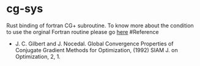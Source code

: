 # cg-sys
Rust binding of fortran CG+ subroutine.
To know more about the condition to use the orginal Fortran routine please go [here](http://users.iems.northwestern.edu/~nocedal/lbfgsb.html)
#Reference
* J. C. Gilbert and J. Nocedal. Global Convergence Properties of Conjugate Gradient Methods for Optimization, (1992) SIAM J. on Optimization, 2, 1.
